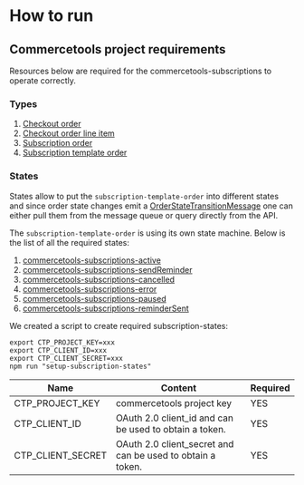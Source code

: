 # How to run

## Commercetools project requirements

Resources below are required for the commercetools-subscriptions to operate correctly.

### Types

1. [Checkout order](../resources/checkout-order-type.json)
1. [Checkout order line item](../resources/checkout-order-line-item-type.json)
1. [Subscription order](../resources/subscription-order-type.json)
1. [Subscription template order](../resources/subscription-template-order-type.json)

### States

States allow to put the `subscription-template-order` into different states and since order state changes emit a [OrderStateTransitionMessage](https://docs.commercetools.com/api/message-types#orderstatetransitionmessage) one can either pull them from the message queue or query directly from the API.

The `subscription-template-order` is using its own state machine. Below is the list of all the required states:

1. [commercetools-subscriptions-active](../resources/active-state.json)
1. [commercetools-subscriptions-sendReminder](../resources/send-reminder-state.json)
1. [commercetools-subscriptions-cancelled](../resources/cancelled-state.json)
1. [commercetools-subscriptions-error](../resources/error-state.json)
1. [commercetools-subscriptions-paused](../resources/paused-state.json)
1. [commercetools-subscriptions-reminderSent](../resources/reminder-sent-state.json)

We created a script to create required subscription-states:

```
export CTP_PROJECT_KEY=xxx
export CTP_CLIENT_ID=xxx
export CTP_CLIENT_SECRET=xxx
npm run "setup-subscription-states"
```

| Name              | Content                                                    | Required |
| ----------------- | ---------------------------------------------------------- | -------- |
| CTP_PROJECT_KEY   | commercetools project key                                  | YES      |
| CTP_CLIENT_ID     | OAuth 2.0 client_id and can be used to obtain a token.     | YES      |
| CTP_CLIENT_SECRET | OAuth 2.0 client_secret and can be used to obtain a token. | YES      |
